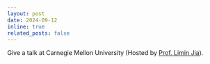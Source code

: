 ```yaml
---
layout: post
date: 2024-09-12
inline: true
related_posts: false
---
```


Give a talk at Carnegie Mellon University (Hosted by [Prof. Limin Jia](https://www.andrew.cmu.edu/user/liminjia/)).